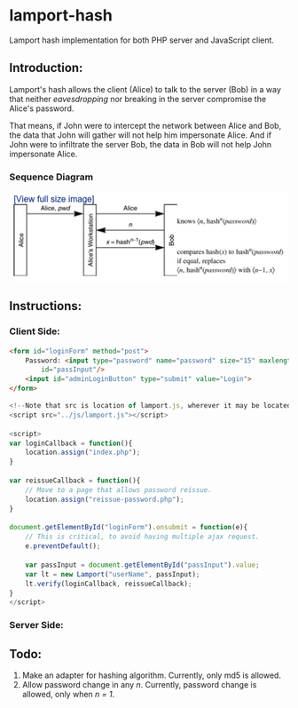 # lamport-hash
Lamport hash implementation for both PHP server and JavaScript client.

## Introduction:

Lamport's hash allows the client (Alice) to talk to the server (Bob) in a way
that neither _eavesdropping_ nor breaking in the server compromise the
Alice's password.

That means, if John were to intercept the network between
Alice and Bob, the data that John will gather will not help him impersonate
Alice. And if John were to infiltrate the server Bob, the data in Bob
will not help John impersonate Alice.

### Sequence Diagram

![alt text][seq-diag]

## Instructions:

### Client Side:

```html
<form id="loginForm" method="post">
	Password: <input type="password" name="password" size="15" maxlength="30"
		id="passInput"/>
	<input id="adminLoginButton" type="submit" value="Login">
</form>
```

```javascript
<!--Note that src is location of lamport.js, wherever it may be located.-->
<script src="../js/lamport.js"></script>

<script>
var loginCallback = function(){
	location.assign("index.php");
}

var reissueCallback = function(){
	// Move to a page that allows password reissue.
	location.assign("reissue-password.php");
}
	
document.getElementById("loginForm").onsubmit = function(e){
	// This is critical, to avoid having multiple ajax request.
	e.preventDefault();

	var passInput = document.getElementById("passInput").value;
	var lt = new Lamport("userName", passInput);
	lt.verify(loginCallback, reissueCallback);
}
</script>
```

### Server Side:



## Todo:

1. Make an adapter for hashing algorithm. Currently, only md5 is allowed.
2. Allow password change in any _n_. Currently, password change is allowed,
   only when _n = 1_.


[seq-diag]: https://github.com/JoeyAndres/lamport-hash/blob/master/lamport-hash-sequence-diagram.png "Lamport's Hash Sequence Diagram"
